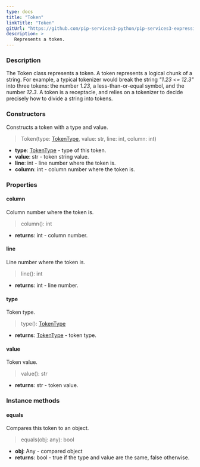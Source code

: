 ```yaml
---
type: docs
title: "Token"
linkTitle: "Token"
gitUrl: "https://github.com/pip-services3-python/pip-services3-expressions-python"
description: > 
   Represents a token.
---
```


### Description

The Token class represents a token.  A token represents a logical chunk of a string. For example, a typical tokenizer would break the string *"1.23 <= 12.3"* into three tokens: the number *1.23*, a less-than-or-equal symbol, and the number *12.3*. A token is a receptacle, and relies on a tokenizer to decide precisely how to divide a string into tokens.

### Constructors
Constructs a token with a type and value.

> Token(type: [TokenType](../token_type), value: str, line: int, column: int)

- **type**: [TokenType](../token_type) - type of this token.
- **value**: str - token string value.
- **line**: int - line number where the token is.
- **column**: int - column number where the token is.

### Properties

#### column
Column number where the token is.

> column(): int

- **returns**: int - column number.

#### line
Line number where the token is.

> line(): int

- **returns**: int - line number.


#### type
Token type.

> type(): [TokenType](../token_type)

- **returns**: [TokenType](../token_type) - token type.


#### value
Token value.

> value(): str

- **returns**: str - token value.

### Instance methods

#### equals
Compares this token to an object.
> equals(obj: any): bool

- **obj**: Any - compared object
- **returns**: bool - true if the type and value are the same, false otherwise.
